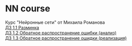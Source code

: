 # NN course
Курс "Нейронные сети" от Михаила Романова     
[ДЗ 1.1 Разминка](https://stepik.org/invitation/dfc856ba481b53de25e936ffe920a5ccad4f9e60/?)              
[ДЗ 1.2 Обратное распространение ошибки (анализ)](https://stepik.org/invitation/7a8383484081d7466dea4077fa1dd499e0e9f329/?)     
[ДЗ 1.3 Обратное распространение ошидки (реализация)](https://stepik.org/invitation/243898f029163ad55bd28316765d478628e442ff/?)
